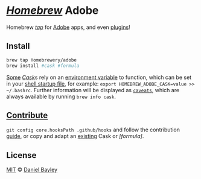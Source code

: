 _[Homebrew]_ Adobe
==================
Homebrew _[tap]_ for [Adobe] apps, and even [plugins]!

Install
-------
~~~ sh
brew tap Homebrewery/adobe
brew install #cask #formula
~~~

[Some] [_Cask_]s rely on an [environment variable] to function, which can be set in your [shell startup file], for example: `export HOMEBREW_ADOBE_CASK=value >> ~/.bashrc`. Further information will be displayed as [`caveats`], which are always available by running `brew info cask`.

[Contribute][guide]
-------------------
`git config core.hooksPath .github/hooks` and follow the contribution [guide], or copy and adapt an [existing] Cask or _[formula]_.

License
-------
[MIT] © [Daniel Bayley]

[MIT]:                    LICENSE.md
[Daniel Bayley]:          https://github.com/danielbayley

[adobe]:                  https://adobe.com
[plugins]:                https://exchange.adobe.com/addons

[homebrew]:               http://brew.sh
[tap]:                    https://docs.brew.sh/Taps
[_cask_]:                 http://caskroom.github.io

[guide]:                  https://github.com/caskroom/homebrew-cask/blob/master/doc/development/adding_a_cask.md
[existing]:               Casks
[some]:                   https://github.com/Homebrewery/homebrew-adobe/blob/master/Casks/rubberhose.rb#L20-L21
[`caveats`]:              https://github.com/caskroom/homebrew-cask/blob/master/doc/cask_language_reference/stanzas/caveats.md#caveats

[environment variable]:   https://en.wikipedia.org/wiki/environment_variable
[shell startup file]:     https://en.wikipedia.org/wiki/Unix_shell#Configuration_files
